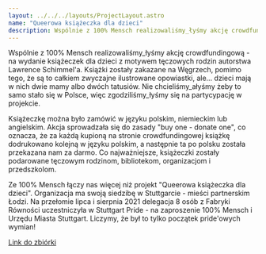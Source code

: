 ```yaml
---
layout: ../../../layouts/ProjectLayout.astro
name: "Queerowa książeczka dla dzieci"
description: Wspólnie z 100% Mensch realizowaliśmy_łyśmy akcję crowdfundingową - na wydanie książeczek dla dzieci.
---
```


Wspólnie z 100% Mensch realizowaliśmy_łyśmy akcję crowdfundingową - na wydanie książeczek dla dzieci z motywem tęczowych rodzin autorstwa Lawrence Schimmel'a. Książki zostały zakazane na Węgrzech, pomimo tego, że są to całkiem zwyczajne ilustrowane opowiastki, ale… dzieci mają w nich dwie mamy albo dwóch tatusiów. Nie chcieliśmy_ałyśmy żeby to samo stało się w Polsce, więc zgodziliśmy_łyśmy się na partycypację w projekcie.

Książeczkę można było zamówić w języku polskim, niemieckim lub angielskim. Akcja sprowadzała się do zasady "buy one - donate one", co oznacza, że za każdą kupioną na stronie crowdfundingowej książkę dodrukowano kolejną w języku polskim, a następnie ta po polsku została przekazana nam za darmo. Co najważniejsze, książeczki zostały podarowane tęczowym rodzinom, bibliotekom, organizacjom i przedszkolom.</p>

Ze 100% Mensch łączy nas więcej niż projekt "Queerowa książeczka dla dzieci". Organizacja ma swoją siedzibę w Stuttgarcie - mieści partnerskim Łodzi. Na przełomie lipca i sierpnia 2021 delegacja 8 osób z Fabryki Równości uczestniczyła w Stuttgart Pride - na zaproszenie 100% Mensch i Urzędu Miasta Stuttgart. Liczymy, że był to tylko początek pride'owych wymian!

[Link do zbiórki](https://startnext.com/queer-childrens-book)